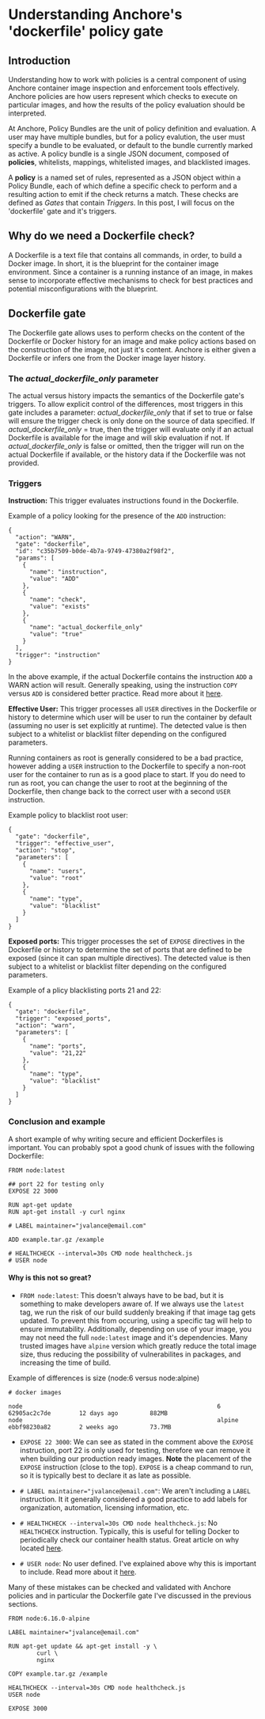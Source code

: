 # Understanding Anchore's 'dockerfile' policy gate

## Introduction

Understanding how to work with policies is a central component of using Anchore container image inspection and enforcement tools effectively. Anchore policies are how users represent which checks to execute on particular images, and how the results of the policy evaluation should be interpreted. 

At Anchore, Policy Bundles are the unit of policy definition and evaluation. A user may have multiple bundles, but for a policy evalution, the user must specify a bundle to be evaluated, or default to the bundle currently marked as active. A policy bundle is a single JSON document, composed of **policies**, whitelists, mappings, whitelisted images, and blacklisted images. 

A **policy** is a named set of rules, represented as a JSON object within a Policy Bundle, each of which define a specific check to perform and a resulting action to emit if the check returns a match. These checks are defined as *Gates* that contain *Triggers*. In this post, I will focus on the 'dockerfile' gate and it's triggers. 

## Why do we need a Dockerfile check?

A Dockerfile is a text file that contains all commands, in order, to build a Docker image. In short, it is the blueprint for the container image environment. Since a container is a running instance of an image, in makes sense to incorporate effective mechanisms to check for best practices and potential misconfigurations with the blueprint.

## Dockerfile gate

The Dockerfile gate allows uses to perform checks on the content of the Dockerfile or Docker history for an image and make policy actions based on the construction of the image, not just it's content. Anchore is either given a Dockerfile or infers one from the Docker image layer history. 

### The *actual_dockerfile_only* parameter

The actual versus history impacts the semantics of the Dockerfile gate's triggers. To allow explicit control of the differences, most triggers in this gate includes a parameter: *actual_dockerfile_only* that if set to true or false will ensure the trigger check is only done on the source of data specified. If *actual_dockerfile_only* = true, then the trigger will evaluate only if an actual Dockerfile is available for the image and will skip evaluation if not. If *actual_dockerfile_only* is false or omitted, then the trigger will run on the actual Dockerfile if available, or the history data if the Dockerfile was not provided.

### Triggers

**Instruction:** This trigger evaluates instructions found in the Dockerfile.

Example of a policy looking for the presence of the `ADD` instruction: 

```
{
  "action": "WARN",
  "gate": "dockerfile",
  "id": "c35b7509-b0de-4b7a-9749-47380a2f98f2",
  "params": [
    {
      "name": "instruction",
      "value": "ADD"
    },
    {
      "name": "check",
      "value": "exists"
    },
    {
      "name": "actual_dockerfile_only"
      "value": "true"
    }
  ],
  "trigger": "instruction"
}
```

In the above example, if the actual Dockerfile contains the instruction `ADD` a WARN action will result. Generally speaking, using the instruction `COPY` versus `ADD` is considered better practice. Read more about it [here](https://docs.docker.com/develop/develop-images/dockerfile_best-practices/#add-or-copy).

**Effective User:** This trigger processes all `USER` directives in the Dockerfile or history to determine which user will be user to run the container by default (assuming no user is set explicitly at runtime). The detected value is then subject to a whitelist or blacklist filter depending on the configured parameters. 

Running containers as root is generally considered to be a bad practice, however adding a `USER` instruction to the Dockerfile to specify a non-root user for the container to run as is a good place to start. If you do need to run as root, you can change the user to root at the beginning of the Dockerfile, then change back to the correct user with a second `USER` instruction. 

Example policy to blacklist root user: 

```
{
  "gate": "dockerfile",
  "trigger": "effective_user", 
  "action": "stop", 
  "parameters": [ 
    {
      "name": "users",
      "value": "root"
    }, 
    {
      "name": "type",
      "value": "blacklist"
    }
  ]
}
```

**Exposed ports:** This trigger processes the set of `EXPOSE` directives in the Dockerfile or history to determine the set of ports that are defined to be exposed (since it can span multiple directives). The detected value is then subject to a whitelist or blacklist filter depending on the configured parameters.

Example of a plicy blacklisting ports 21 and 22: 

```
{
  "gate": "dockerfile",
  "trigger": "exposed_ports", 
  "action": "warn", 
  "parameters": [ 
    {
      "name": "ports",
      "value": "21,22"
    }, 
    {
      "name": "type",
      "value": "blacklist"
    }
  ]
}
```

### Conclusion and example

A short example of why writing secure and efficient Dockerfiles is important. You can probably spot a good chunk of issues with the following Dockerfile:

```
FROM node:latest

## port 22 for testing only
EXPOSE 22 3000 

RUN apt-get update
RUN apt-get install -y curl nginx

# LABEL maintainer="jvalance@email.com"

ADD example.tar.gz /example

# HEALTHCHECK --interval=30s CMD node healthcheck.js 
# USER node
```

#### Why is this not so great?

- `FROM node:latest`: This doesn't always have to be bad, but it is something to make developers aware of. If we always use the `latest` tag, we run the risk of our build suddenly breaking if that image tag gets updated. To prevent this from occuring, using a specific tag will help to ensure immutability. Additionally, depending on use of your image, you may not need the full `node:latest` image and it's dependencies. Many trusted images have `alpine` version which greatly reduce the total image size, thus reducing the possibility of vulnerabilites in packages, and increasing the time of build. 

Example of differences is size (node:6 versus node:alpine)
```
# docker images

node                                                       6                   62905ac2c7de        12 days ago         882MB
node                                                       alpine              ebbf98230a82        2 weeks ago         73.7MB
```

- `EXPOSE 22 3000`: We can see as stated in the comment above the `EXPOSE` instruction, port 22 is only used for testing, therefore we can remove it when building our production ready images. **Note** the placement of the `EXPOSE` instruction (close to the top). `EXPOSE` is a cheap command to run, so it is typically best to declare it as late as possible.

- `# LABEL maintainer="jvalance@email.com"`: We aren't including a `LABEL` instruction. It it generally considered a good practice to add labels for organization, automation, licensing information, etc.

- `# HEALTHCHECK --interval=30s CMD node healthcheck.js`: No `HEALTHCHECK` instruction. Typically, this is useful for telling Docker to periodically check our container health status. Great article on why located [here](https://blog.newrelic.com/engineering/docker-health-check-instruction/).

- `# USER node`: No user defined. I've explained above why this is important to include. Read more about it [here](https://github.com/i0natan/nodebestpractices/blob/master/sections/security/non-root-user.md).

Many of these mistakes can be checked and validated with Anchore policies and in particular the Dockerfile gate I've discussed in the previous sections. 

```
FROM node:6.16.0-alpine

LABEL maintainer="jvalance@email.com"

RUN apt-get update && apt-get install -y \
        curl \
        nginx

COPY example.tar.gz /example

HEALTHCHECK --interval=30s CMD node healthcheck.js 
USER node

EXPOSE 3000
```

